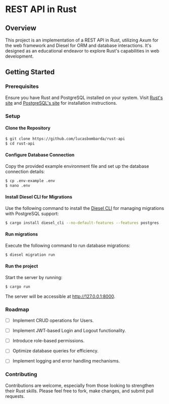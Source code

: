 # REST API in Rust
## Overview
This project is an implementation of a REST API in Rust, utilizing Axum for the web framework and Diesel for ORM and database interactions. It's designed as an educational endeavor to explore Rust's capabilities in web development.

## Getting Started

### Prerequisites
Ensure you have Rust and PostgreSQL installed on your system. Visit [Rust's site](https://www.rust-lang.org/learn/get-started) and [PostgreSQL's site](https://www.postgresql.org/download/) for installation instructions.

### Setup

#### Clone the Repository
```bash
$ git clone https://github.com/lucasbombarda/rust-api
$ cd rust-api
```

#### Configure Database Connection
Copy the provided example environment file and set up the database connection details:
```bash
$ cp .env-example .env
$ nano .env
```

#### Install Diesel CLI for Migrations
Use the following command to install the [Diesel CLI](https://diesel.rs/guides/getting-started) for managing migrations with PostgreSQL support:
```bash
$ cargo install diesel_cli --no-default-features --features postgres
```
#### Run migrations
Execute the following command to run database migrations:
```bash
$ diesel migration run
```

#### Run the project
Start the server by running:

```bash
$ cargo run
```

The server will be accessible at http://127.0.0.1:8000.


### Roadmap
- [ ] Implement CRUD operations for Users.
- [ ] Implement JWT-based Login and Logout functionality.
- [ ] Introduce role-based permissions.
- [ ] Optimize database queries for efficiency.
- [ ] Implement logging and error handling mechanisms.


### Contributing
Contributions are welcome, especially from those looking to strengthen their Rust skills. Please feel free to fork, make changes, and submit pull requests.